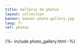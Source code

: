 ```yaml
---
title: Gallerie de photos
layout: collection
banner: banner-photo-gallery.jpg
lang: fr
ref: photos
---
```


{%- include photo_gallery.html -%}
